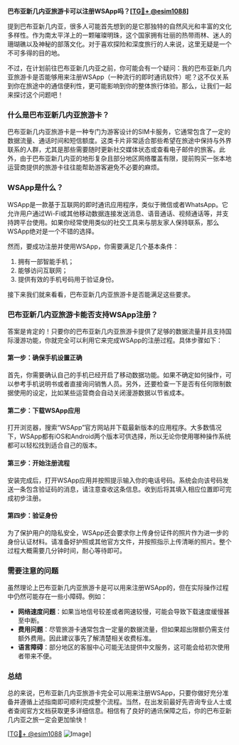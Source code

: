 **巴布亚新几内亚旅游卡可以注册WSApp吗？[[TG💪+ @esim1088](https://t.me/s/esim1088)]**

提到巴布亚新几内亚，很多人可能首先想到的是它那独特的自然风光和丰富的文化多样性。作为南太平洋上的一颗璀璨明珠，这个国家拥有壮丽的热带雨林、迷人的珊瑚礁以及神秘的部落文化。对于喜欢探险和深度旅行的人来说，这里无疑是一个不可多得的目的地。

不过，在计划前往巴布亚新几内亚之前，你可能会有一个疑问：我的巴布亚新几内亚旅游卡是否能够用来注册WSApp（一种流行的即时通讯软件）呢？这不仅关系到你在旅途中的通信便利性，更可能影响到你的整体旅行体验。那么，让我们一起来探讨这个问题吧！

### 什么是巴布亚新几内亚旅游卡？

巴布亚新几内亚旅游卡是一种专门为游客设计的SIM卡服务，它通常包含了一定的数据流量、通话时间和短信额度。这类卡片非常适合那些希望在旅途中保持与外界联系的人群，尤其是那些需要随时更新社交媒体状态或查看电子邮件的旅客。此外，由于巴布亚新几内亚的地形复杂且部分地区网络覆盖有限，提前购买一张本地运营商提供的旅游卡往往能帮助游客避免不必要的麻烦。

### WSApp是什么？

WSApp是一款基于互联网的即时通讯应用程序，类似于微信或者WhatsApp。它允许用户通过Wi-Fi或其他移动数据连接发送消息、语音通话、视频通话等，并支持跨平台使用。如果你经常使用类似的社交工具来与朋友家人保持联系，那么WSApp绝对是一个不错的选择。

然而，要成功注册并使用WSApp，你需要满足几个基本条件：
1. 拥有一部智能手机；
2. 能够访问互联网；
3. 提供有效的手机号码用于验证身份。

接下来我们就来看看，巴布亚新几内亚旅游卡是否能满足这些要求。

### 巴布亚新几内亚旅游卡能否支持WSApp注册？

答案是肯定的！只要你的巴布亚新几内亚旅游卡提供了足够的数据流量并且支持国际漫游功能，你就完全可以利用它来完成WSApp的注册过程。具体步骤如下：

#### 第一步：确保手机设置正确
首先，你需要确认自己的手机已经开启了移动数据功能。如果不确定如何操作，可以参考手机说明书或者直接询问销售人员。另外，还要检查一下是否有任何限制数据使用的设定，比如某些运营商会自动关闭漫游数据以节省成本。

#### 第二步：下载WSApp应用
打开浏览器，搜索“WSApp”官方网站并下载最新版本的应用程序。大多数情况下，WSApp都有iOS和Android两个版本可供选择，所以无论你使用哪种操作系统都可以轻松找到适合自己的版本。

#### 第三步：开始注册流程
安装完成后，打开WSApp应用并按照提示输入你的电话号码。系统会向该号码发送一条包含验证码的消息，请注意查收这条信息。收到后将其填入相应位置即可完成初步注册。

#### 第四步：验证身份
为了保护用户的隐私安全，WSApp还会要求你上传身份证件的照片作为进一步的身份认证材料。请准备好护照或其他官方文件，并按照指示上传清晰的照片。整个过程大概需要几分钟时间，耐心等待即可。

### 需要注意的问题

虽然理论上巴布亚新几内亚旅游卡是可以用来注册WSApp的，但在实际操作过程中仍然可能存在一些小障碍。例如：
- **网络速度问题**：如果当地信号较差或者网速较慢，可能会导致下载速度缓慢甚至中断。
- **费用问题**：尽管旅游卡通常包含一定量的数据流量，但如果超出限额仍需支付额外费用。因此建议事先了解清楚相关收费标准。
- **语言障碍**：部分地区的客服中心可能无法提供中文服务，这可能会给初次使用者带来不便。

### 总结

总的来说，巴布亚新几内亚旅游卡完全可以用来注册WSApp，只要你做好充分准备并遵循上述指南即可顺利完成整个流程。当然，在出发前最好先咨询专业人士或者查阅官方文档获取更多详细信息。相信有了良好的通讯保障之后，你的巴布亚新几内亚之旅一定会更加愉快！

[[TG💪+ @esim1088](https://t.me/s/esim1088) ![Image](https://i.postimg.cc/4NQfJmqS/Snipaste-2025-05-13-00-14-12.png)]